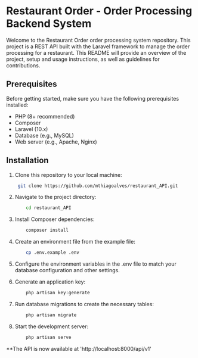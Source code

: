# Restaurant Order - Order Processing Backend System

Welcome to the Restaurant Order order processing system repository. This project is a REST API built with the Laravel framework to manage the order processing for a restaurant. This README will provide an overview of the project, setup and usage instructions, as well as guidelines for contributions.

## Prerequisites

Before getting started, make sure you have the following prerequisites installed:

-   PHP (8+ recommended)
-   Composer
-   Laravel (10.x)
-   Database (e.g., MySQL)
-   Web server (e.g., Apache, Nginx)

## Installation

1. Clone this repository to your local machine:

    ```bash
     git clone https://github.com/mthiagoalves/restaurant_API.git


2. Navigate to the project directory:

    ```bash
        cd restaurant_API

3. Install Composer dependencies:

    ```bash
        composer install

4. Create an environment file from the example file:

    ```bash
        cp .env.example .env

5. Configure the environment variables in the .env file to match your database configuration and other settings.

6. Generate an application key:

    ```bash
        php artisan key:generate

7. Run database migrations to create the necessary tables:

    ```bash
        php artisan migrate

8. Start the development server:

    ```bash
        php artisan serve

**The API is now available at 'http://localhost:8000/api/v1'


